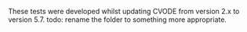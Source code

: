 These tests were developed whilst updating CVODE from version 2.x to version 5.7. 
todo: rename the folder to something more appropriate. 